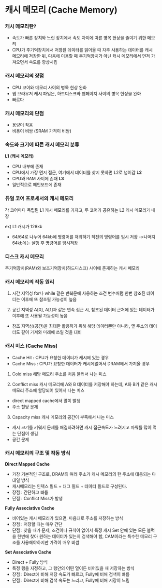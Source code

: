 # 캐시 메모리 (Cache Memory)

### 캐시 메모리란?
- 속도가 빠른 장치와 느린 장치에서 속도 차이에 따른 병목 현상을 줄이기 위한 메모리
- CPU가 주기억장치에서 저장된 데이터를 읽어올 때 자주 사용하는 데이터를 캐시 메모리에 저장한 뒤, 다음에 이용할 때 주기억장치가 아닌 캐시 메모리에서 먼저 가져오면서 속도를 향상시킴

### 캐시 메모리의 장점
- CPU 코어와 메모리 사이의 병목 현상 완화
- 웹 브라우저 캐시 파일은, 하드디스크와 웹페이지 사이의 병목 현상을 완화
- 빠르다

### 캐시 메모리의 단점 
- 용량이 작음
- 비용이 비쌈 (SRAM 가격이 비쌈)

### 속도와 크기에 따른 캐시 메모리 분류
**L1 (캐시 메모리)**
- CPU 내부에 존재
- CPU에서 가장 먼저 접근, 여기에서 데이터를 찾지 못하면 L2로 넘어감
**L2**
- CPU와 RAM 사이에 존재
**L3**
- 일반적으로 메인보드에 존재

### 듀얼 코어 프로세서의 캐시 메모리
각 코어마다 독립된 L1 캐시 메모리를 가지고, 두 코어가 공유하는 L2 캐시 메모리가 내장

ex) L1 캐시가 128kb
- 64/64로 나누어 64kb에 명령어를 처리하기 직전의 명령어를 임시 저장 ->나머지 64kb에는 실행 후 명령어를 임시저장


### 디스크 캐시 메모리
주기억장치(RAM)와 보조기억장치(하드디스크) 사이에 존재하는 캐시 메모리


### 캐시 메모리의 작동 원리
1. 시간 지역성
for나 while 같은 반복문에 사용하는 조건 변수처럼 한번 참조된 데이터는 이후에 또 참조될 가능성이 높음

2. 공간 지역성
A[0], A[1]과 같은 연속 접근 시, 참조된 데이터 근처에 있는 데이터가 이후에 또 사용될 가능성이 높음
- 참조 지역성(공간)을 최대한 활용하기 위해 해당 데이터뿐만 아니라, 옆 주소의 데이터도 같이 가져와 미래에 쓰일 것을 대비

### 캐시 미스 (Cache Miss)
- Cache Hit : CPU가 요청한 데이터가 캐시에 있는 경우
- Cache Miss : CPU가 요청한 데이터가 캐시에없어서 DRAM에서 가져올 경우

1. Cold miss
해당 메모리 주소를 처음 불러서 나는 미스

2. Conflict miss
캐시 메모리에 A와 B 데이터를 저장해야 하는데, A와 B가 같은 캐시 메모리 주소에 할당되어 있어서 나는 미스 
- direct mapped cache에서 많이 발생
- 주소 할당 문제

3. Capacity miss
캐시 메모리의 공간이 부족해서 나는 미스 
- 캐시 크기를 키워서 문제를 해결하려하면 캐시 접근속도가 느려지고 파워를 많이 먹는 단점이 생김
- 공간 문제

### 캐시 메모리의 구조 및 작동 방식
**Direct Mapped Cache**
- 가장 기본적인 구조로, DRAM의 여러 주소가 캐시 메모리의 한 주소에 대응되는 다대일 방식
- 캐시메모리는 인덱스 필드 + 태그 필드 + 데이터 필드로 구성된다.
- 장점 : 간단하고 빠름
- 단점 : Conflict Miss가 발생

**Fully Associative Cache**
- 비어있는 캐시 메모리가 있으면, 마음대로 주소를 저장하는 방식
- 장점 : 저장할 때는 매우 간단
- 단점 : 찾을 때가 문제, 조건이나 규칙이 없어서 특정 캐시 Set 안에 있는 모든 블럭을 한번에 찾아 원하는 데이터가 있는지 검색해야 함, CAM이라는 특수한 메모리 구조를 사용해야하지만 가격이 매우 비쌈

**Set Associative Cache**
- Direct + Fully 방식
- 특정 행을 지정하고, 그 행안의 어떤 열이든 비어있을 때 저장하는 방식
- 장점 : Direct에 비해 저장 속도가 빠르고, Fully에 비해 검색이 빠름
- 단점 : Direct에 비해 검색 속도는 느리고, Fully에 비해 저장이 느림
